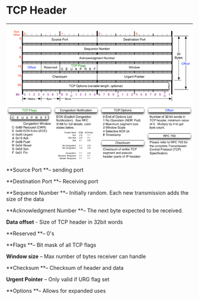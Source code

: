 # TCP Header

---

![](/assets/MJB-TCP-Header-800x564.png)

**Source Port **– sending port

**Destination Port **– Receiving port

**Sequence Number **– Initially random. Each new transmission adds the size of the data

**Acknowledgment Number **– The next byte expected to be received.

**Data offset** - Size of TCP header in 32bit words

**Reserved **– 0's

**Flags **– Bit mask of all TCP flags

**Window size** – Max number of bytes receiver can handle

**Checksum **– Checksum of header and data

**Urgent Pointer** – Only valid if URG flag set

**Options **– Allows for expanded uses

